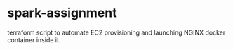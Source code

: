 # spark-assignment
terraform script to automate EC2 provisioning and launching NGINX docker container inside it.

